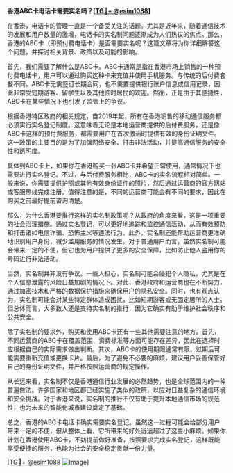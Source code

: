 **香港ABC卡电话卡需要实名吗？[[TG💪+ @esim1088](https://t.me/s/esim1088)]**

在香港，电话卡的管理一直是一个备受关注的话题。尤其是近年来，随着通信技术的发展和用户数量的激增，电话卡的实名制问题逐渐成为人们热议的焦点。那么，香港的ABC卡（即预付费电话卡）是否需要实名呢？这篇文章将为你详细解答这个问题，并探讨相关背景、政策以及可能的影响。

首先，我们需要了解什么是ABC卡。ABC卡通常是指在香港市场上销售的一种预付费电话卡，用户可以通过购买这种卡来充值并使用手机服务。与传统的后付费套餐不同，ABC卡无需签订长期合同，也不需要提供银行账户信息或信用记录，因此非常受短期游客、留学生以及其他临时居民的欢迎。然而，正是由于其便捷性，ABC卡在某些情况下也引发了监管上的争议。

根据香港特区政府的相关规定，自2019年起，所有在香港销售的移动通信服务都必须实行实名登记制度。这意味着无论是本地运营商提供的后付费服务，还是像ABC卡这样的预付费服务，都需要用户在首次激活时提供有效的身份证明文件。这一政策的主要目的是为了加强网络安全、打击非法活动，并提高通信服务的安全性和透明度。

具体到ABC卡上，如果你在香港购买一张ABC卡并希望正常使用，通常情况下也需要进行实名登记。不过，与后付费服务相比，ABC卡的实名流程相对简单。一般来说，你需要提供护照或其他有效身份证件的照片，然后通过运营商的官方网站或客服热线完成注册。值得注意的是，不同的运营商可能会有不同的要求，因此在购买之前最好提前咨询清楚。

那么，为什么香港要推行这样的实名制政策呢？从政府的角度来看，这是一项重要的社会治理措施。通过实名登记，可以更好地追踪和监控通信活动，从而有效预防和打击诸如电信诈骗、恐怖主义等违法行为。此外，实名制还能帮助运营商更准确地识别用户身份，减少滥用服务的情况发生。对于普通用户而言，虽然实名制可能会带来一定的不便，但它也为用户提供了更多的安全保障，比如防止他人盗用你的号码进行非法活动。

当然，实名制并非没有争议。一些人担心，实名制可能会侵犯个人隐私，尤其是在个人信息泄露的风险日益加剧的情况下。对此，香港政府和运营商也在不断努力，通过加密技术和严格的数据保护措施来确保用户的隐私安全。同时，也有观点认为，实名制可能会对某些特定群体造成困扰，比如短期游客或无固定居所的人士。但总体而言，大多数人还是支持实名制的推行，因为它确实有助于维护社会秩序和公共安全。

除了实名制的要求外，购买和使用ABC卡还有一些其他需要注意的地方。首先，不同运营商的ABC卡在覆盖范围、资费标准等方面可能存在差异，因此在选择时应根据自己的实际需求做出判断。其次，ABC卡的使用期限通常有限，过期后可能需要重新充值或更换卡片。最后，为了避免不必要的麻烦，建议用户妥善保管好自己的身份证明文件，并严格按照运营商的规定操作。

从长远来看，实名制不仅是香港通信行业发展的必然趋势，也是全球范围内的一种普遍做法。许多国家和地区都已经实施了类似的政策，以应对日益复杂的通信环境和安全挑战。对于香港来说，实名制的推行不仅有助于提升本地通信市场的规范性，也为未来的智能化城市建设奠定了基础。

总之，香港的ABC卡电话卡确实需要实名登记。虽然这一过程可能会给部分用户带来一定的不便，但从整体上看，它所带来的好处远远超过了这些小麻烦。如果你计划在香港使用ABC卡，不妨提前做好准备，按照要求完成实名登记，这样既能享受便捷的服务，也能为社会的安全稳定贡献一份力量。

[[TG💪+ @esim1088](https://t.me/s/esim1088) ![Image](https://i.postimg.cc/4NQfJmqS/Snipaste-2025-05-13-00-14-12.png)]